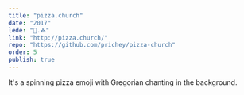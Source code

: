 ```yaml
---
title: "pizza.church"
date: "2017"
lede: "🍕.⛪️"
link: "http://pizza.church/"
repo: "https://github.com/prichey/pizza-church"
order: 5
publish: true
---
```


It's a spinning pizza emoji with Gregorian chanting in the background.

